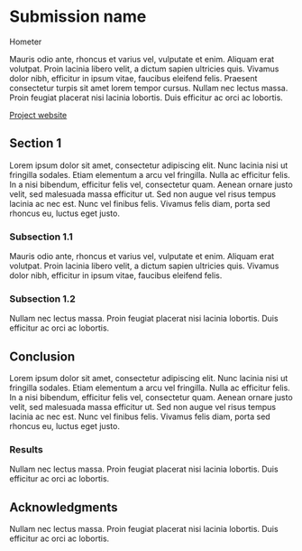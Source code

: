 # Submission name

Hometer

Mauris odio ante, rhoncus et varius vel, vulputate et enim. Aliquam erat volutpat. Proin lacinia libero velit, a dictum sapien ultricies quis. Vivamus dolor nibh, efficitur in ipsum vitae, faucibus eleifend felis. Praesent consectetur turpis sit amet lorem tempor cursus. Nullam nec lectus massa. Proin feugiat placerat nisi lacinia lobortis. Duis efficitur ac orci ac lobortis.

[Project website](https://code-and-response.github.io/Project-Sample/)

## Section 1

Lorem ipsum dolor sit amet, consectetur adipiscing elit. Nunc lacinia nisi ut fringilla sodales. Etiam elementum a arcu vel fringilla. Nulla ac efficitur felis. In a nisi bibendum, efficitur felis vel, consectetur quam. Aenean ornare justo velit, sed malesuada massa efficitur ut. Sed non augue vel risus tempus lacinia ac nec est. Nunc vel finibus felis. Vivamus felis diam, porta sed rhoncus eu, luctus eget justo. 

### Subsection 1.1

Mauris odio ante, rhoncus et varius vel, vulputate et enim. Aliquam erat volutpat. Proin lacinia libero velit, a dictum sapien ultricies quis. Vivamus dolor nibh, efficitur in ipsum vitae, faucibus eleifend felis.

### Subsection 1.2

Nullam nec lectus massa. Proin feugiat placerat nisi lacinia lobortis. Duis efficitur ac orci ac lobortis.

## Conclusion

Lorem ipsum dolor sit amet, consectetur adipiscing elit. Nunc lacinia nisi ut fringilla sodales. Etiam elementum a arcu vel fringilla. Nulla ac efficitur felis. In a nisi bibendum, efficitur felis vel, consectetur quam. Aenean ornare justo velit, sed malesuada massa efficitur ut. Sed non augue vel risus tempus lacinia ac nec est. Nunc vel finibus felis. Vivamus felis diam, porta sed rhoncus eu, luctus eget justo. 

### Results

Nullam nec lectus massa. Proin feugiat placerat nisi lacinia lobortis. Duis efficitur ac orci ac lobortis.

## Acknowledgments

Nullam nec lectus massa. Proin feugiat placerat nisi lacinia lobortis. Duis efficitur ac orci ac lobortis.
